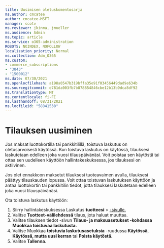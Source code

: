 ```yaml
---
title: Uusimisen oletuskomentosarja
ms.author: cmcatee
author: cmcatee-MSFT
manager: scotv
ms.reviewer: jkinma, jmueller
ms.audience: Admin
ms.topic: article
ms.service: o365-administration
ROBOTS: NOINDEX, NOFOLLOW
localization_priority: Normal
ms.collection: Adm_O365
ms.custom:
- commerce_subscriptions
- "3043"
- "1500012"
ms.date: 07/30/2021
ms.openlocfilehash: a198a0547b319bffa35e91f03456449dad9e634b
ms.sourcegitcommit: e781da003fb7b878854846cbe12b13b9dca8df92
ms.translationtype: MT
ms.contentlocale: fi-FI
ms.lasthandoff: 08/31/2021
ms.locfileid: "58841538"
---
```

# <a name="renewing-your-subscription"></a>Tilauksen uusiminen

Jos maksat luottokortilla tai pankkitilillä, toistuva laskutus on oletusarvoisesti käytössä. Kun toistuva laskutus on käytössä, tilauksesi laskutetaan edelleen joka vuosi tilauspäivänäsi. Voit poistaa sen käytöstä tai ottaa sen uudelleen käyttöön hallintakeskuksessa, jos tilauksesi on aktiivinen.

Jos olet ennakkoon maksetut tilauksesi tuoteavaimen avulla, tilauksesi päättyy tilauskauden lopussa. Voit ottaa toistuvan laskutuksen käyttöön ja antaa luottokortin tai pankkitilin tiedot, jotta tilauksesi laskutetaan edelleen joka vuosi tilauspäivänäsi.

Ota toistuva laskutus käyttöön:

1. Siirry hallintakeskuksessa Laskutus **tuotteesi**  >  [-sivulle.](https://go.microsoft.com/fwlink/p/?linkid=842054)
2. Valitse **Tuotteet-välilehdessä** tilaus, jota haluat muuttaa.
3. Valitse tilauksen tiedot -sivun **Tilaus- ja maksuasetukset -kohdassa** **Muokkaa toistuvaa laskutusta.**
4. Valitse Muokkaa **toistuvia laskutusasetuksia** -ruudussa **Käytössä**, **Käytössä, mutta uusi kerran** tai **Poista käytöstä**.
5. Valitse **Tallenna**. 